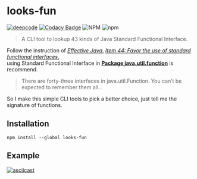 # looks-fun
[![deepcode](https://www.deepcode.ai/api/gh/badge?key=eyJhbGciOiJIUzI1NiIsInR5cCI6IkpXVCJ9.eyJwbGF0Zm9ybTEiOiJnaCIsIm93bmVyMSI6IlZhbmlsbGEtcy1MYWIiLCJyZXBvMSI6Imxvb2tzLWZ1biIsImluY2x1ZGVMaW50IjpmYWxzZSwiYXV0aG9ySWQiOjI2MjA5LCJpYXQiOjE2MjAyMDk4NjV9.42cMe4CGAp94sFg2AVXhqklh-7WayhCRmMc0rTf0Ac0)](https://www.deepcode.ai/app/gh/Vanilla-s-Lab/looks-fun/_/dashboard?utm_content=gh%2FVanilla-s-Lab%2Flooks-fun)
[![Codacy Badge](https://app.codacy.com/project/badge/Grade/88e4707515d94ebb92097484af34e14f)](https://www.codacy.com/gh/Vanilla-s-Lab/looks-fun/dashboard?utm_source=github.com&amp;utm_medium=referral&amp;utm_content=Vanilla-s-Lab/looks-fun&amp;utm_campaign=Badge_Grade)
<img alt="NPM" src="https://img.shields.io/npm/l/looks-fun">
<img alt="npm" src="https://img.shields.io/npm/v/looks-fun">

> A CLI tool to lookup 43 kinds of Java Standard Functional Interface.

Follow the instruction of [*Effective Java*](https://www.oreilly.com/library/view/effective-java/9780134686097/), 
[*Item 44: Favor the use of standard functional interfaces*](https://github.com/clxering/Effective-Java-3rd-edition-Chinese-English-bilingual/blob/dev/Chapter-7/Chapter-7-Item-44-Favor-the-use-of-standard-functional-interfaces.md),  
using Standard Functional Interface in [**Package java.util.function**](https://docs.oracle.com/javase/8/docs/api/java/util/function/package-summary.html) is recommend.

> There are forty-three interfaces in java.util.Function. You can’t be expected to remember them all...

So I make this simple CLI tools to pick a better choice, just tell me the signature of functions.

## Installation
```shell
npm install --global looks-fun
```

## Example
[![asciicast](https://asciinema.org/a/411836.svg)](https://asciinema.org/a/411836)

